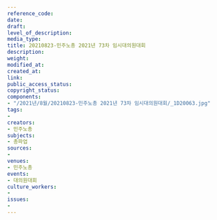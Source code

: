 ```yaml
---
reference_code: 
date: 
draft: 
level_of_description: 
media_type: 
title: 20210823-민주노총 2021년 73차 임시대의원대회
description: 
weight: 
modified_at: 
created_at: 
link: 
public_access_status: 
copyright_status: 
components:
- "/2021년/8월/20210823-민주노총 2021년 73차 임시대의원대회/_1D20063.jpg"
tags:
- 
creators:
- 민주노총
subjects:
- 총파업
sources:
- 
venues:
- 민주노총
events:
- 대의원대회
culture_workers:
- 
issues:
- 
---
```

